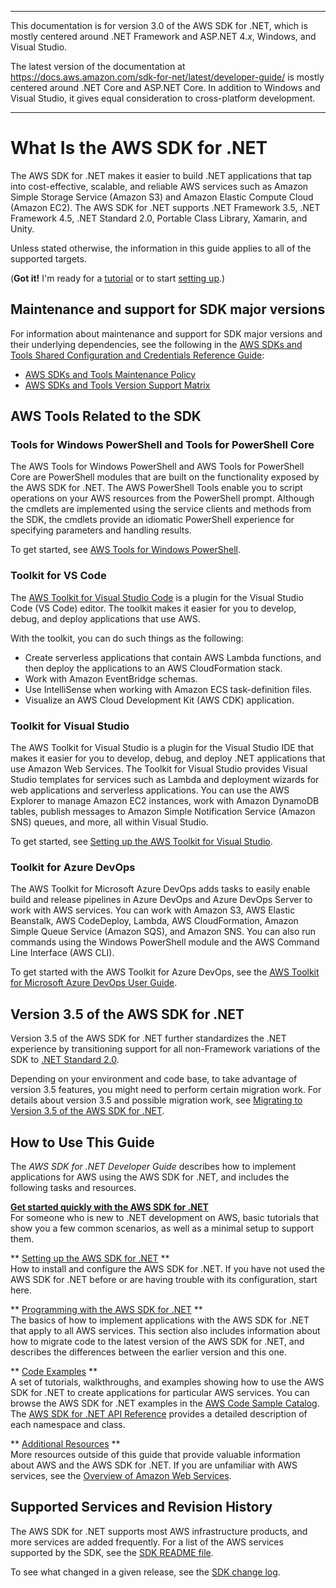 --------

This documentation is for version 3\.0 of the AWS SDK for \.NET, which is mostly centered around \.NET Framework and ASP\.NET 4\.*x*, Windows, and Visual Studio\.

The latest version of the documentation at [https://docs\.aws\.amazon\.com/sdk\-for\-net/latest/developer\-guide/](../../latest/developer-guide/welcome.html) is mostly centered around \.NET Core and ASP\.NET Core\. In addition to Windows and Visual Studio, it gives equal consideration to cross\-platform development\.

--------

# What Is the AWS SDK for \.NET<a name="welcome"></a>

The AWS SDK for \.NET makes it easier to build \.NET applications that tap into cost\-effective, scalable, and reliable AWS services such as Amazon Simple Storage Service \(Amazon S3\) and Amazon Elastic Compute Cloud \(Amazon EC2\)\. The AWS SDK for \.NET supports \.NET Framework 3\.5, \.NET Framework 4\.5, \.NET Standard 2\.0, Portable Class Library, Xamarin, and Unity\.

Unless stated otherwise, the information in this guide applies to all of the supported targets\.

\(**Got it\!** I'm ready for a [tutorial](quick-start.md) or to start [setting up](net-dg-setup.md)\.\)

## Maintenance and support for SDK major versions<a name="sdks-major-versions-maintenance-support"></a>

For information about maintenance and support for SDK major versions and their underlying dependencies, see the following in the [AWS SDKs and Tools Shared Configuration and Credentials Reference Guide](https://docs.aws.amazon.com/credref/latest/refdocs/overview.html):
+ [AWS SDKs and Tools Maintenance Policy](https://docs.aws.amazon.com/credref/latest/refdocs/maint-policy.html)
+ [AWS SDKs and Tools Version Support Matrix](https://docs.aws.amazon.com/credref/latest/refdocs/version-support-matrix.html)

## AWS Tools Related to the SDK<a name="about-tools"></a>

### Tools for Windows PowerShell and Tools for PowerShell Core<a name="aws-tools-for-windows-powershell-and-powershell-core"></a>

The AWS Tools for Windows PowerShell and AWS Tools for PowerShell Core are PowerShell modules that are built on the functionality exposed by the AWS SDK for \.NET\. The AWS PowerShell Tools enable you to script operations on your AWS resources from the PowerShell prompt\. Although the cmdlets are implemented using the service clients and methods from the SDK, the cmdlets provide an idiomatic PowerShell experience for specifying parameters and handling results\.

To get started, see [AWS Tools for Windows PowerShell](https://aws.amazon.com/powershell)\.

### Toolkit for VS Code<a name="toolkit-vscode"></a>

The [AWS Toolkit for Visual Studio Code](https://docs.aws.amazon.com/toolkit-for-vscode/latest/userguide/) is a plugin for the Visual Studio Code \(VS Code\) editor\. The toolkit makes it easier for you to develop, debug, and deploy applications that use AWS\. 

With the toolkit, you can do such things as the following:
+ Create serverless applications that contain AWS Lambda functions, and then deploy the applications to an AWS CloudFormation stack\.
+ Work with Amazon EventBridge schemas\.
+ Use IntelliSense when working with Amazon ECS task\-definition files\.
+ Visualize an AWS Cloud Development Kit \(AWS CDK\) application\.

### Toolkit for Visual Studio<a name="tvslong"></a>

The AWS Toolkit for Visual Studio is a plugin for the Visual Studio IDE that makes it easier for you to develop, debug, and deploy \.NET applications that use Amazon Web Services\. The Toolkit for Visual Studio provides Visual Studio templates for services such as Lambda and deployment wizards for web applications and serverless applications\. You can use the AWS Explorer to manage Amazon EC2 instances, work with Amazon DynamoDB tables, publish messages to Amazon Simple Notification Service \(Amazon SNS\) queues, and more, all within Visual Studio\.

To get started, see [Setting up the AWS Toolkit for Visual Studio](https://docs.aws.amazon.com/toolkit-for-visual-studio/latest/user-guide/setup.html)\.

### Toolkit for Azure DevOps<a name="ttslong"></a>

The AWS Toolkit for Microsoft Azure DevOps adds tasks to easily enable build and release pipelines in Azure DevOps and Azure DevOps Server to work with AWS services\. You can work with Amazon S3, AWS Elastic Beanstalk, AWS CodeDeploy, Lambda, AWS CloudFormation, Amazon Simple Queue Service \(Amazon SQS\), and Amazon SNS\. You can also run commands using the Windows PowerShell module and the AWS Command Line Interface \(AWS CLI\)\.

To get started with the AWS Toolkit for Azure DevOps, see the [AWS Toolkit for Microsoft Azure DevOps User Guide](https://docs.aws.amazon.com/vsts/latest/userguide/)\.

## Version 3\.5 of the AWS SDK for \.NET<a name="version-3-5-summary"></a>

Version 3\.5 of the AWS SDK for \.NET further standardizes the \.NET experience by transitioning support for all non\-Framework variations of the SDK to [\.NET Standard 2\.0](https://docs.microsoft.com/en-us/dotnet/standard/net-standard)\.

Depending on your environment and code base, to take advantage of version 3\.5 features, you might need to perform certain migration work\. For details about version 3\.5 and possible migration work, see [Migrating to Version 3\.5 of the AWS SDK for \.NET](net-dg-v35.md)\.

## How to Use This Guide<a name="guidemap"></a>

The *AWS SDK for \.NET Developer Guide* describes how to implement applications for AWS using the AWS SDK for \.NET, and includes the following tasks and resources\.

**[Get started quickly with the AWS SDK for \.NET](quick-start.md)**  
For someone who is new to \.NET development on AWS, basic tutorials that show you a few common scenarios, as well as a minimal setup to support them\.

** [Setting up the AWS SDK for \.NET](net-dg-setup.md) **  
How to install and configure the AWS SDK for \.NET\. If you have not used the AWS SDK for \.NET before or are having trouble with its configuration, start here\.

** [Programming with the AWS SDK for \.NET](net-dg-programming-techniques.md) **  
The basics of how to implement applications with the AWS SDK for \.NET that apply to all AWS services\. This section also includes information about how to migrate code to the latest version of the AWS SDK for \.NET, and describes the differences between the earlier version and this one\.

** [Code Examples](tutorials-examples.md) **  
A set of tutorials, walkthroughs, and examples showing how to use the AWS SDK for \.NET to create applications for particular AWS services\. You can browse the AWS SDK for \.NET examples in the [AWS Code Sample Catalog](https://docs.aws.amazon.com/code-samples/latest/catalog/code-catalog-dotnet.html)\.  
The [AWS SDK for \.NET API Reference](https://docs.aws.amazon.com/sdkfornet/v3/apidocs/) provides a detailed description of each namespace and class\.

** [Additional Resources](net-dg-additional-resources.md) **  
More resources outside of this guide that provide valuable information about AWS and the AWS SDK for \.NET\. If you are unfamiliar with AWS services, see the [Overview of Amazon Web Services](https://docs.aws.amazon.com/whitepapers/latest/aws-overview/introduction.html)\.

## Supported Services and Revision History<a name="supported-services"></a>

The AWS SDK for \.NET supports most AWS infrastructure products, and more services are added frequently\. For a list of the AWS services supported by the SDK, see the [SDK README file](https://github.com/aws/aws-sdk-net/blob/master/README.md)\.

To see what changed in a given release, see the [SDK change log](https://github.com/aws/aws-sdk-net/blob/master/SDK.CHANGELOG.md)\.